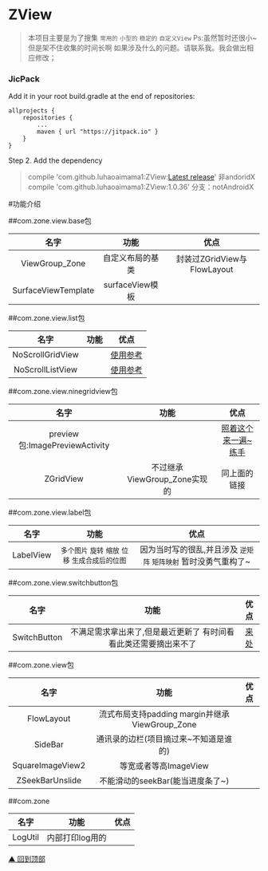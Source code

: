 # ZView
>本项目主要是为了搜集 `常用的` `小型的` `稳定的` `自定义View`
>Ps:虽然暂时还很小~ 但是架不住收集的时间长啊
>如果涉及什么的问题。请联系我。我会做出相应修改；

### JicPack
Add it in your root build.gradle at the end of repositories:

```
allprojects {
    repositories {
        ...
        maven { url "https://jitpack.io" }
    }
}
```

Step 2. Add the dependency

> compile 'com.github.luhaoaimama1:ZView:[Latest release](https://github.com/luhaoaimama1/ZView/releases)'
> 非andoridX compile 'com.github.luhaoaimama1:ZView:1.0.36' 分支：notAndroidX

#功能介绍

##com.zone.view.base包

| 名字 | 功能  | 优点|
| :------------: |:---------------:| :-----:|
| ViewGroup_Zone | 自定义布局的基类 | 封装过ZGridView与FlowLayout |
| SurfaceViewTemplate   | surfaceView模板 |  |

##com.zone.view.list包

| 名字 | 功能  | 优点|
| :------------: |:---------------:| :-----:|
| NoScrollGridView |  | [使用参考](https://github.com/luhaoaimama1/ZAdapter/blob/master/app/src/main/java/com/zone/zadapter/ScrollerGridActivity.java) |
| NoScrollListView   |  | [使用参考](https://github.com/luhaoaimama1/ZAdapter/blob/master/app/src/main/java/com/zone/zadapter/ScrollerListActivity.java) |

##com.zone.view.ninegridview包

| 名字 | 功能  | 优点|
| :------------: |:---------------:| :-----:|
| preview包:ImagePreviewActivity |  | [照着这个来一遍~练手](https://github.com/jeasonlzy/NineGridView) |##com.zone.view.ninegridview包
| ZGridView | 不过继承ViewGroup_Zone实现的 | 同上面的链接 |

##com.zone.view.label包

| 名字 | 功能  | 优点|
| :------------: |:---------------:| :-----:|
| LabelView | `多个图片` `旋转` `缩放` `位移` `生成合成后的位图` | 因为当时写的很乱,并且涉及 `逆矩阵` `矩阵映射`  暂时没勇气重构了~ |

##com.zone.view.switchbutton包

| 名字 | 功能  | 优点|
| :------------: |:---------------:| :-----:|
| SwitchButton | 不满足需求拿出来了,但是最近更新了 有时间看看此类还需要摘出来不了 | [来处](https://github.com/kyleduo/SwitchButton) |

##com.zone.view包

| 名字 | 功能  | 优点|
| :------------: |:---------------:| :-----:|
| FlowLayout | 流式布局支持padding margin并继承ViewGroup_Zone | |
| SideBar | 通讯录的边栏(项目摘过来~不知道是谁的) | |
| SquareImageView2 | 等宽或者等高ImageView | |
| ZSeekBarUnslide | 不能滑动的seekBar(能当进度条了~) | |

##com.zone

| 名字 | 功能  | 优点|
| :------------: |:---------------:| :-----:|
| LogUtil | 内部打印log用的 | |

[▲ 回到顶部](#top)